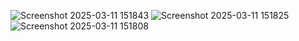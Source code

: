 ![Screenshot 2025-03-11 151843](https://github.com/user-attachments/assets/9e833b49-2b70-41f4-ab06-315e342dc814)
![Screenshot 2025-03-11 151825](https://github.com/user-attachments/assets/0d4fd394-1d69-486a-9660-d8a42e787028)
![Screenshot 2025-03-11 151808](https://github.com/user-attachments/assets/0bbb082a-27c0-4040-90dd-ee3c38eba25e)
